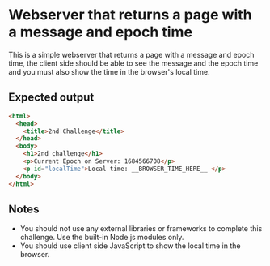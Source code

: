 # Webserver that returns a page with a message and epoch time

This is a simple webserver that returns a page with a message and epoch time, the client side should be able to see the message and the epoch time and you must also show the time in the browser's local time.

## Expected output

```html
<html>
  <head>
    <title>2nd Challenge</title>
  </head>
  <body>
    <h1>2nd challenge</h1>
    <p>Current Epoch on Server: 1684566708</p>
    <p id="localTime">Local time: __BROWSER_TIME_HERE__ </p>
  </body>
</html>
```

## Notes

- You should not use any external libraries or frameworks to complete this challenge. Use the built-in Node.js modules only.
- You should use client side JavaScript to show the local time in the browser.